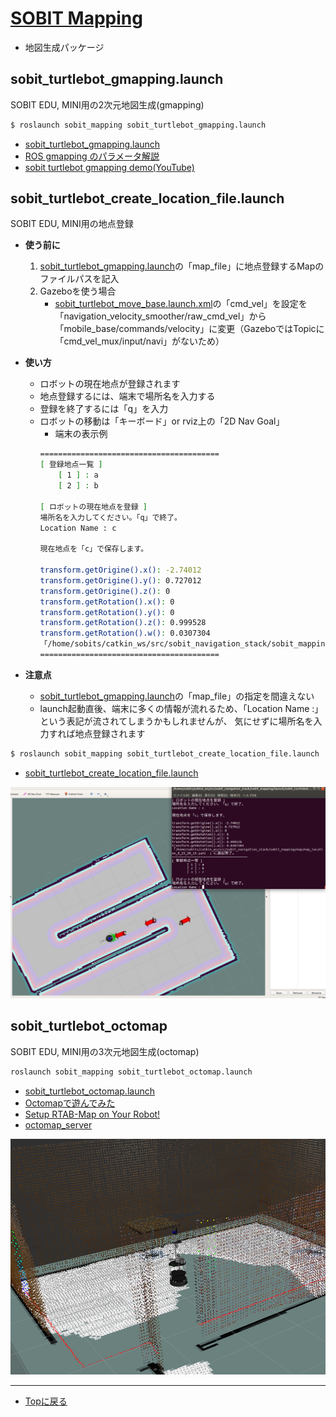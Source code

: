 # [SOBIT Mapping](/sobit_mapping)  
- 地図生成パッケージ

## sobit_turtlebot_gmapping.launch
SOBIT EDU, MINI用の2次元地図生成(gmapping)

```bash
$ roslaunch sobit_mapping sobit_turtlebot_gmapping.launch 
```
- [sobit_turtlebot_gmapping.launch](/sobit_mapping/launch/sobit_turtlebot_gmapping.launch)
- [ROS gmapping のパラメータ解説](https://sy-base.com/myrobotics/ros/gmapping/)
- [sobit turtlebot gmapping demo(YouTube)](https://www.youtube.com/watch?v=jon18pnzHeI)

## sobit_turtlebot_create_location_file.launch
SOBIT EDU, MINI用の地点登録
- **使う前に**
    1. [sobit_turtlebot_gmapping.launch](/sobit_mapping/launch/sobit_turtlebot_create_location_file.launch)の「map_file」に地点登録するMapのファイルパスを記入
    2. Gazeboを使う場合
        - [sobit_turtlebot_move_base.launch.xml](sobit_navigation/launch/include/sobit_turtlebot/sobit_turtlebot_move_base.launch.xml)の「cmd_vel」を設定を「navigation_velocity_smoother/raw_cmd_vel」から「mobile_base/commands/velocity」に変更（GazeboではTopicに「cmd_vel_mux/input/navi」がないため）

- **使い方**
    - ロボットの現在地点が登録されます
    - 地点登録するには、端末で場所名を入力する
    - 登録を終了するには「q」を入力
    - ロボットの移動は「キーボード」or rviz上の「2D Nav Goal」
        - 端末の表示例
        ```bash
        ========================================
        [ 登録地点一覧 ]
            [ 1 ] : a
            [ 2 ] : b

        [ ロボットの現在地点を登録 ] 
        場所名を入力してください。「q」で終了。
        Location Name : c              

        現在地点を「c」で保存します。

        transform.getOrigine().x(): -2.74012
        transform.getOrigine().y(): 0.727012
        transform.getOrigine().z(): 0
        transform.getRotation().x(): 0
        transform.getRotation().y(): 0
        transform.getRotation().z(): 0.999528
        transform.getRotation().w(): 0.0307304
        「/home/sobits/catkin_ws/src/sobit_navigation_stack/sobit_mapping/map/map_location_8_23_20_15.yaml　」に追記完了。
        ========================================
        ```
- **注意点**
    - [sobit_turtlebot_gmapping.launch](/sobit_mapping/launch/sobit_turtlebot_create_location_file.launch)の「map_file」の指定を間違えない
    - launch起動直後、端末に多くの情報が流れるため、「Location Name :」という表記が流されてしまうかもしれませんが、 気にせずに場所名を入力すれば地点登録されます

```bash
$ roslaunch sobit_mapping sobit_turtlebot_create_location_file.launch 
```
- [sobit_turtlebot_create_location_file.launch](/sobit_mapping/launch/sobit_turtlebot_create_location_file.launch)
<div align="center">
    <img src="doc/img/sobit_turtlebot_create_location_file.png">
</div> 

## sobit_turtlebot_octomap
SOBIT EDU, MINI用の3次元地図生成(octomap)

```bash
roslaunch sobit_mapping sobit_turtlebot_octomap.launch 
```
- [sobit_turtlebot_octomap.launch](/sobit_mapping/launch/sobit_turtlebot_octomap.launch)
- [Octomapで遊んでみた](https://qiita.com/ryu_software/items/d13a70aacfc6a71cacdb#%E3%82%A4%E3%83%B3%E3%82%B9%E3%83%88%E3%83%BC%E3%83%AB)
- [Setup RTAB-Map on Your Robot!](http://wiki.ros.org/rtabmap_ros/Tutorials/SetupOnYourRobot)
- [octomap_server](http://wiki.ros.org/octomap_server)

<div align="center">
    <img src="doc/img/sobit_turtlebot_octomap.png">
</div> 

---

- [Topに戻る](https://gitlab.com/TeamSOBITS/sobit_navigation_stack#sobit-navigation-stack)